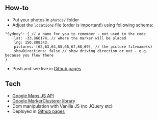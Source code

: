 ## How-to
* Put your photos in ```photos/``` folder
* Adjust the ```locations``` file (order is important!) using following schema:
```
"Sydney": { // a name for you to remember - not used in the code
    lat: -33.866174, // where the marker will be placed
    lng: 150.808343,
    pictures: [62,63,64,65,66,67,68,69], // the picture filename(s)
    showDirections: false // show driving direction or not - e.g. because you flew there
}
```
* Push and see live in [Github pages](https://spygi.github.io/oceania-2017/)

## Tech
* [Google Maps JS API](https://developers.google.com/maps/documentation/javascript/)
* [Google MarkerClusterer library]()
* Dom manipulation with Vanilla JS (no JQuery etc)
* Deployed in [Github pages](https://spygi.github.io/oceania-2017/)